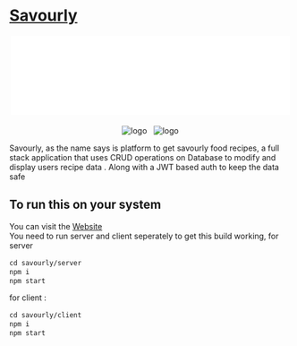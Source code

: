 # [Savourly](https://savourly-v1.web.app/)

<p align="center">
<img src="https://github.com/shreyanshmalvya/savourly/blob/master/client/src/assets/images/logo.svg" width = 500px alt="logo" /> <br> <br>
<img src="https://img.shields.io/website?down_color=lightgrey&down_message=offline&up_color=green&up_message=online&url=https%3A%2F%2Fsavourly-v1.web.app%2F" alt="logo" /> &nbsp;
<img src="https://img.shields.io/github/issues/shreyanshmalvya/savourly" alt="logo" />
</p>


Savourly, as the name says is platform to get savourly food recipes, a full stack application that uses CRUD operations on Database to modify and display users recipe data . Along with a JWT based auth to keep the data safe

## To run this on your system 
You can visit the [Website](https://savourly-v1.web.app/) <br>
You need to run server and client seperately to get this build working, for server 

```
cd savourly/server
npm i
npm start
```
for client : 
```
cd savourly/client
npm i
npm start
```


